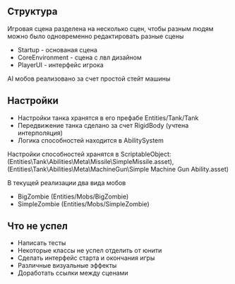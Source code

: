 ## Структура
Игровая сцена разделена на несколько сцен, чтобы разным людям можно было одновременно редактировать разные сцены
 - Startup - основаная сцена 
 - CoreEnvironment - сцена с лвл дизайном
 - PlayerUI - интерфейс игрока

 AI мобов реализовано за счет простой стейт машины

## Настройки
- Настройки танка хранятся в его префабе Entities/Tank/Tank
- Передвижение танка сделано за счет RigidBody (учтена интерполяция)
- Логика способностей находится в AbilitySystem

Настройки способностей хранятся в ScriptableObject: (Entities\Tank\Abilities\Meta\Missile\SimpleMissile.asset), (Entities\Tank\Abilities\Meta\MachineGun\Simple Machine Gun Ability.asset)

В текущей реализации два вида мобов 
- BigZombie (Entities/Mobs/BigZombie)
- SimpleZombie (Entities/Mobs/SimpleZombie)


## Что не успел
- Написать тесты
- Некоторые классы не успел отделить от юнити
- Сделать интерфейс старта и окончания игры
- Различные визуальные эффекты
- Доработать ссылки между сценами
